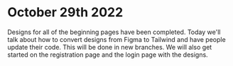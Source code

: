 # October 29th 2022
Designs for all of the beginning pages have been completed. 
Today we'll talk about how to convert designs from Figma to Tailwind and have people update their code. This will be done in new branches. We will also get started on the registration page and the login page with the designs.